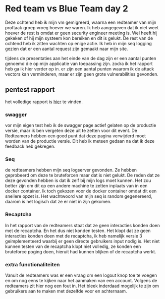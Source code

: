 # Red team vs Blue Team day 2

Deze ochtend heb ik mijn vm gemigreerd, waarna een redteamer van mijn proftaak groep vroeg hoever we waren. Ik heb aangegeven dat ik niet weet hoever de rest is omdat er geen security engineer meeting is. Wel heeft hij gekeken of hij mijn systeem kon bereiken en dit is gelukt. De rest van de ochtend heb ik zitten wachten op enige actie. Ik heb in mijn seq logging gezien dat er een aantal request zijn gemaakt naar mijn site.

tijdens de presentaties aan het einde van de dag zijn er een aantal punten genoemd die op mijn applicatie van toepassing zijn. zodra ik het rapport heb ga ik hier verder op in. er zijn een aantal punten waarom ik de attack vectors kan verminderen, maar er zijn geen grote vulnerabilities gevonden.

## pentest rapport

het volledige rapport is [hier](../pdfs/Red_vs_Blue_E2_Report_(Team_5).pdf) te vinden.

### swagger

vor mijn eigen test heb ik de swagger page actief gelaten op de productie versie, maar ik ben vergeten deze uit te zetten voor dit event. De Redteamers hebben een goed punt dat deze pagina verwijderd moet worden van de productie versie. Dit heb ik meteen gedaan na dat ik deze feedback heb gekregen.

### Seq

de redteamers hebben mijn seq logserver gevonden. Ze hebben geprobeerd om deze te bruteforcen maar dat is niet gelukt. De reden dat ze deze gevonden hebben is dat ik zelf bij mijn logs moet kunnen. Het zou better zijn om dit op een andere machine te zetten inplaats van in een docker container. Ik toch gekozen voor de docker container omdat dit een snellere opzet is. Het wachtwoord van mijn seq is random gegenereerd, daarom is het logisch dat ze er niet in zijn gekomen.

### Recaptcha

In het rapport van de redteamers staat dat ze geen interacties konden doen met de recaptcha. En het dus niet konden testen. Het klopt dat ze geen interacties konden doen met de recaptcha, ik heb namelijk versie 3 geimplementeerd waarbij er geen directe gebruikers input nodig is. Het niet kunnen testen van de recaptcha klopt niet volledig, ze konden een bruteforce poging doen, hieruit had kunnen blijken of de recaptcha werkt.

### extra functionaliteiten

Vanuit de redteamers was er een vraag om een logout knop toe te voegen en om nog eens te kijken naar het aanmaken van een account. Volgens de redteamers zit hier nog een fout in. Het bleek inderdaad mogelijk te zijn om gebruikers aan te maken met dezelfde voor en achternaam.
